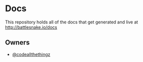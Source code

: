 Docs
===

This repository holds all of the docs that get generated and live at http://battlesnake.io/docs

## Owners

- [@codeallthethingz](https://github.com/codeallthethingz)
